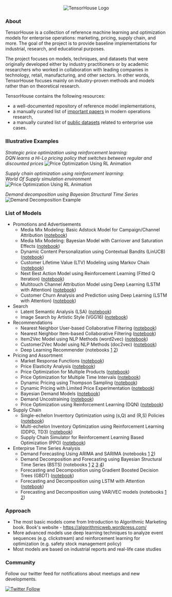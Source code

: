 <p align="center">
  <img src="https://github.com/ikatsov/algorithmic-marketing-examples/blob/master/_resources/logo-2000x436px-gr.png" title="TensorHouse Logo">
</p>

### About
TensorHouse is a collection of reference machine learning and optimization models for enterprise operations: marketing, pricing, supply chain, and more. The goal of the project is to provide baseline implementations for industrial, research, and educational purposes.

The project focuses on models, techniques, and datasets that were originally developed either by industry practitioners or by academic researchers who worked in collaboration with leading companies in technology, retail, manufacturing, and other sectors. In other words, TensorHouse focuses mainly on industry-proven methods and models rather than on theoretical research.

TensorHouse contains the following resources:
* a well-documented repository of reference model implementations, 
* a manually curated list of [important papers](https://github.com/ikatsov/tensor-house/blob/master/_resources/papers.md) in modern operations research,
* a manually curated list of [public datasets](https://github.com/ikatsov/tensor-house/blob/master/_resources/datasets.md) related to enterprise use cases.

### Illustrative Examples
*Strategic price optimization using reinforcement learning: \
DQN learns a Hi-Lo pricing policy that switches between regular and discounted prices*
![Price Optimization Using RL Animation](https://github.com/ikatsov/tensor-house/blob/master/_resources/hilo-pricing-dqn-training-animation.gif)

*Supply chain optimization using reinforcement learning: \
World Of Supply simulation environment*
![Price Optimization Using RL Animation](https://github.com/ikatsov/tensor-house/blob/master/_resources/demo-animation-world-of-supply.gif)

*Demand decomposition using Bayesian Structural Time Series*
![Demand Decomposition Example](https://github.com/ikatsov/tensor-house/blob/master/_resources/demand-decomposition-example.png)

### List of Models 

* Promotions and Advertisements
   * Media Mix Modeling: Basic Adstock Model for Campaign/Channel Attribution ([notebook](https://github.com/ikatsov/tensor-house/blob/master/promotions/mediamix-adstock.ipynb))
   * Media Mix Modeling: Bayesian Model with Carriover and Saturation Effects ([notebook](https://github.com/ikatsov/tensor-house/blob/master/promotions/mediamix-bayesian.ipynb))
   * Dynamic Content Personalization using Contextual Bandits (LinUCB) ([notebook](https://github.com/ikatsov/tensor-house/blob/master/promotions/dynamic-content-personalization-rl.ipynb))
   * Customer Lifetime Value (LTV) Modeling using Markov Chain ([notebook](https://github.com/ikatsov/tensor-house/blob/master/promotions/markov-ltv.ipynb))
   * Next Best Action Model using Reinforcement Learning (Fitted Q Iteration) ([notebook](https://github.com/ikatsov/tensor-house/blob/master/promotions/next-best-action-rl.ipynb))
   * Multitouch Channel Attribution Model using Deep Learning (LSTM with Attention) ([notebook](https://github.com/ikatsov/tensor-house/blob/master/promotions/channel-attribution-lstm.ipynb))
   * Customer Churn Analysis and Prediction using Deep Learning (LSTM with Attention) ([notebook](https://github.com/ikatsov/tensor-house/blob/master/promotions/churn-prediction-lstm.ipynb))
* Search
   * Latent Semantic Analysis (LSA) ([notebook](https://github.com/ikatsov/tensor-house/blob/master/search/lsa.ipynb))
   * Image Search by Artistic Style (VGG16) ([notebook](https://github.com/ikatsov/tensor-house/blob/master/search/image-artistic-style-similarity.ipynb))
* Recommendations
   * Nearest Neighbor User-based Collaborative Filtering ([notebook](https://github.com/ikatsov/tensor-house/blob/master/recommendations/user-based-cf.ipynb))
   * Nearest Neighbor Item-based Collaborative Filtering ([notebook](https://github.com/ikatsov/tensor-house/blob/master/recommendations/item-based-cf.ipynb))
   * Item2Vec Model using NLP Methods (word2vec) ([notebook](https://github.com/ikatsov/tensor-house/blob/master/recommendations/item2vec.ipynb))
   * Customer2Vec Model using NLP Methods (doc2vec) ([notebook](https://github.com/ikatsov/tensor-house/blob/master/recommendations/customer2vec.ipynb))
   * Deep Learning Recommender (notebooks
[1](https://github.com/ikatsov/tensor-house/blob/master/recommendations/deep-recommender.ipynb)
[2](https://github.com/ikatsov/tensor-house/blob/master/recommendations/factorization-sgd-neural.ipynb))
* Pricing and Assortment
   * Market Response Functions ([notebook](https://github.com/ikatsov/tensor-house/blob/master/pricing/market-response-functions.ipynb))
   * Price Elasticity Analysis ([notebook](https://github.com/ikatsov/tensor-house/blob/master/pricing/price-elasticity.ipynb))
   * Price Optimization for Multiple Products ([notebook](https://github.com/ikatsov/tensor-house/blob/master/pricing/price-optimization-multiple-products.ipynb))
   * Price Optimization for Multiple Time Intervals ([notebook](https://github.com/ikatsov/tensor-house/blob/master/pricing/price-optimization-multiple-time-intervals.ipynb))
   * Dynamic Pricing using Thompson Sampling ([notebook](https://github.com/ikatsov/tensor-house/blob/master/pricing/dynamic-pricing-thompson.ipynb))
   * Dynamic Pricing with Limited Price Experimentation ([notebook](https://github.com/ikatsov/tensor-house/blob/master/pricing/dynamic-pricing-limited-experimentation.ipynb))
   * Bayesian Demand Models ([notebook](https://github.com/ikatsov/tensor-house/blob/master/pricing/bayesian-demand-models.ipynb))
   * Demand Uncostraining ([notebook](https://github.com/ikatsov/tensor-house/blob/master/pricing/demand-unconstraining.ipynb))
   * Price Optimization using Reinforcement Learning (DQN) ([notebook](https://github.com/ikatsov/tensor-house/blob/master/pricing/price-optimization-using-dqn-reinforcement-learning.ipynb))
* Supply Chain
   * Single-echelon Inventory Optimization using (s,Q) and (R,S) Policies ([notebook](https://github.com/ikatsov/tensor-house/blob/master/supply-chain/single-echelon-sQ-RS.ipynb))
   * Multi-echelon Inventory Optimization using Reinforcement Learning (DDPG, TD3) ([notebook](https://github.com/ikatsov/tensor-house/blob/master/supply-chain/supply-chain-reinforcement-learning.ipynb))
   * Supply Chain Simulator for Reinforcement Learning Based Optimization (PPO) ([notebook](https://github.com/ikatsov/tensor-house/blob/master/supply-chain/world-of-supply/world-of-supply.ipynb))
* Enterpirse Time Series Analysis
   * Demand Forecasting Using ARIMA and SARIMA (notebooks
[1](https://github.com/ikatsov/tensor-house/blob/master/_basic-components/time-series/arima-part-1-algorithm.ipynb)
[2](https://github.com/ikatsov/tensor-house/blob/master/_basic-components/time-series/arima-part-2-use-case.ipynb))
   * Demand Decomposition and Forecasting using Bayesian Structural Time Series (BSTS) (notebooks
[1](https://github.com/ikatsov/tensor-house/blob/master/_basic-components/time-series/bsts-part-1-decomposition.ipynb)
[2](https://github.com/ikatsov/tensor-house/blob/master/_basic-components/time-series/bsts-part-2-forecasting.ipynb)
[3](https://github.com/ikatsov/tensor-house/blob/master/_basic-components/time-series/bsts-part-3-forecasting-prophet.ipynb)
[4](https://github.com/ikatsov/tensor-house/blob/master/_basic-components/time-series/bsts-part-4-forecasting-pymc3.ipynb))
   * Forecasting and Decomposition using Gradient Boosted Decision Trees (GBDT) ([notebook](https://github.com/ikatsov/tensor-house/blob/master/_basic-components/time-series/gbdt-forecasting.ipynb))
   * Forecasting and Decomposition using LSTM with Attention ([notebook](https://github.com/ikatsov/tensor-house/blob/master/_basic-components/time-series/lstm-forecasting.ipynb))
   * Forecasting and Decomposition using VAR/VEC models (notebooks
[1](https://github.com/ikatsov/tensor-house/blob/master/_basic-components/time-series/var-part-1-forecasting-decomposition.ipynb)
[2](https://github.com/ikatsov/tensor-house/blob/master/_basic-components/time-series/var-part-2-market-data.ipynb))

### Approach
* The most basic models come from Introduction to Algorithmic Marketing book. Book's website - https://algorithmicweb.wordpress.com/
* More advanced models use deep learning techniques to analyze event sequences (e.g. clickstream) and reinforcement learning for optimization (e.g. safety stock management policy)
* Most models are based on industrial reports and real-life case studies

### Community
Follow our twitter feed for notifications about meetups and new developments.

[![Twitter Follow](https://img.shields.io/twitter/follow/DataPointsSMT.svg?style=social)](https://twitter.com/DataPointsSMT) 
